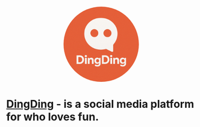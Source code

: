<p align="center">
  <img src="./ding-ding.png" alt="Naeem Sarker" width="200" style="border-radius: 50%; ">
</p>

# [DingDing](https://dingdingapp.vercel.app/) - is a social media platform for who loves fun.
